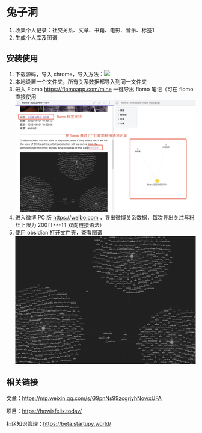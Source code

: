 # 兔子洞

1. 收集个人记录：社交关系、文章、书籍、电影、音乐、标签1
2. 生成个人库及图谱


## 安装使用

1. 下载源码，导入 chrome，导入方法：<img src="https://notes.bluetech.top/website/install.jpeg" />
2. 本地设置一个文件夹，所有关系数据都导入到同一文件夹
3. 进入 Flomo https://flomoapp.com/mine 一键导出 flomo 笔记（可在 flomo 直接使用  <img src="https://raw.githubusercontent.com/shuise/avatar-solid/main/res/flomo.jpeg" />
4. 进入微博 PC 版 https://weibo.com ，导出微博关系数据，每次导出关注与粉丝上限为 200`[[***]]` 双向链接语法）
5. 使用 obsidian 打开文件夹，查看图谱 <img src="https://raw.githubusercontent.com/shuise/avatar-solid/res/graph.png" />


## 相关链接

文章：https://mp.weixin.qq.com/s/G9pnNs99zcgrjyhNowxUFA 

项目：https://howisfelix.today/

社区知识管理：https://beta.startupy.world/
